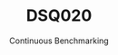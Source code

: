 ---
layout: default
title: DSQ020
subtitle: Continuous Benchmarking
selected: TPC-DS
expanded: Benchmarking
benchmark: /individual_results/DSQ020.html
---